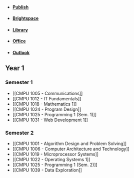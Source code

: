 - #### [Publish](https://timetables.tudublin.ie/)
- #### [Brightspace](https://brightspace.tudublin.ie/d2l/home)
- #### [Library](https://library.tudublin.ie/)
- #### [Office](https://www.office.com/)
- #### [Outlook](https://outlook.office.com/)
## Year 1
### Semester 1
- [[CMPU 1005  - Communications]]
- [[CMPU 1012 - IT Fundamentals]]
- [[CMPU 1018 - Mathematics 1]]
- [[CMPU 1024 - Program Design]]
- [[CMPU 1025 - Programming 1 (Sem. 1)]]
- [[CMPU 1031 - Web Development 1]]

### Semester 2
- [[CMPU 1001 - Algorithm Design and Problem Solving]]
- [[CMPU 1006 - Computer Architecture and Technology]]
- [[CMPU 1019 - Microprocessor Systems]]
- [[CMPU 1022 - Operating Systems 1]]
- [[CMPU 1025 - Programming 1 (Sem. 2)]]
- [[CMPU 1039 - Data Exploration]]